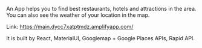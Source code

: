 An App helps you to find best restaurants, hotels and attractions in the area.
You can also see the weather of your location in the map.

Link: https://main.dycc7xatptmdz.amplifyapp.com/

It is built by React, MaterialUI, Googlemap + Google Places APIs, Rapid API.


